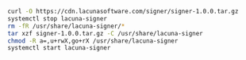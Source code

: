 ﻿```sh
curl -O https://cdn.lacunasoftware.com/signer/signer-1.0.0.tar.gz
systemctl stop lacuna-signer
rm -fR /usr/share/lacuna-signer/*
tar xzf signer-1.0.0.tar.gz -C /usr/share/lacuna-signer
chmod -R a=,u+rwX,go+rX /usr/share/lacuna-signer
systemctl start lacuna-signer
```
